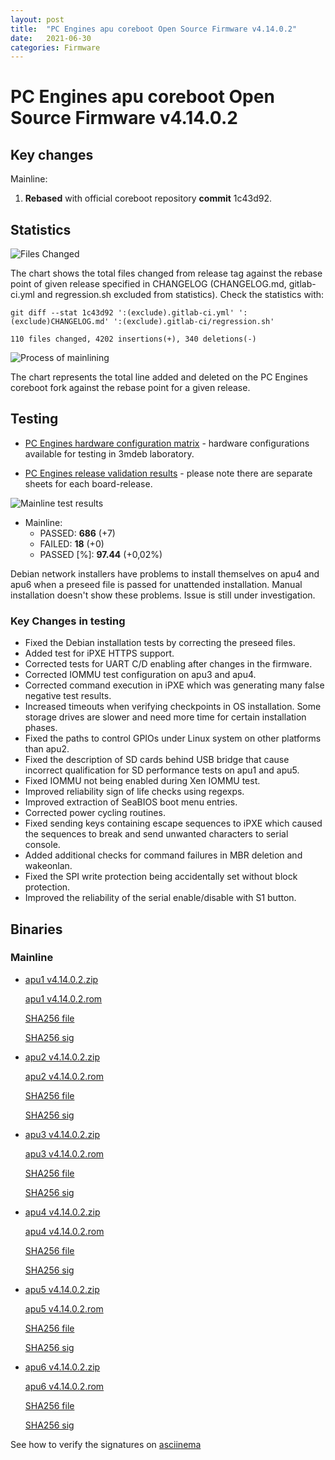 ```yaml
---
layout: post
title:  "PC Engines apu coreboot Open Source Firmware v4.14.0.2"
date:   2021-06-30
categories: Firmware
---
```


# PC Engines apu coreboot Open Source Firmware v4.14.0.2

## Key changes

Mainline:

1. **Rebased** with official coreboot repository **commit** 1c43d92.

## Statistics

![Files Changed](https://cloud.3mdeb.com/index.php/s/xw8btMWNSg9cDwj/preview)

The chart shows the total files changed from release tag against the rebase
point of given release specified in CHANGELOG (CHANGELOG.md, gitlab-ci.yml
and regression.sh excluded from statistics). Check the statistics with:

```
git diff --stat 1c43d92 ':(exclude).gitlab-ci.yml' ':(exclude)CHANGELOG.md' ':(exclude).gitlab-ci/regression.sh'
```

`110 files changed, 4202 insertions(+), 340 deletions(-)`

![Process of mainlining](https://cloud.3mdeb.com/index.php/s/DsseDcHxR9XqjNj/preview)

The chart represents the total line added and deleted on the PC Engines
coreboot fork against the rebase point for a given release.

## Testing

* [PC Engines hardware configuration matrix](https://cloud.3mdeb.com/index.php/s/oWDDFxNDZBtJDQP/preview) -
  hardware configurations available for testing in 3mdeb laboratory.

* [PC Engines release validation results](https://docs.google.com/spreadsheets/d/1_uRhVo9eYeZONnelymonYp444zYHT_Q_qmJEJ8_XqJc/edit#gid=0) -
  please note there are separate sheets for each board-release.

![Mainline test results](https://cloud.3mdeb.com/index.php/s/KJE4bWzQBok47rP/preview)

* Mainline:
  * PASSED: **686** (+7)
  * FAILED: **18** (+0)
  * PASSED [%]: **97.44** (+0,02%)

Debian network installers have problems to install themselves on apu4 and apu6
when a preseed file is passed for unattended installation. Manual installation
doesn't show these problems. Issue is still under investigation.

### Key Changes in testing

* Fixed the Debian installation tests by correcting the preseed files.
* Added test for iPXE HTTPS support.
* Corrected tests for UART C/D enabling after changes in the firmware.
* Corrected IOMMU test configuration on apu3 and apu4.
* Corrected command execution in iPXE which was generating many false negative
  test results.
* Increased timeouts when verifying checkpoints in OS installation. Some
  storage drives are slower and need more time for certain installation phases.
* Fixed the paths to control GPIOs under Linux system on other platforms than
  apu2.
* Fixed the description of SD cards behind USB bridge that cause incorrect
  qualification for SD performance tests on apu1 and apu5.
* Fixed IOMMU not being enabled during Xen IOMMU test.
* Improved reliability sign of life checks using regexps.
* Improved extraction of SeaBIOS boot menu entries.
* Corrected power cycling routines.
* Fixed sending keys containing escape sequences to iPXE which caused the
  sequences to break and send unwanted characters to serial console.
* Added additional checks for command failures in MBR deletion and wakeonlan.
* Fixed the SPI write protection being accidentally set without block
  protection.
* Improved the reliability of the serial enable/disable with S1 button.

## Binaries

### Mainline

* [apu1 v4.14.0.2.zip](https://3mdeb.com/open-source-firmware/pcengines/apu1/apu1_v4.14.0.2.zip)

  [apu1 v4.14.0.2.rom](https://3mdeb.com/open-source-firmware/pcengines/apu1/apu1_v4.14.0.2.rom)

  [SHA256 file](https://3mdeb.com/open-source-firmware/pcengines/apu1/apu1_v4.14.0.2.SHA256)

  [SHA256 sig](https://3mdeb.com/open-source-firmware/pcengines/apu1/apu1_v4.14.0.2.SHA256.sig)

* [apu2 v4.14.0.2.zip](https://3mdeb.com/open-source-firmware/pcengines/apu2/apu2_v4.14.0.2.zip)

  [apu2 v4.14.0.2.rom](https://3mdeb.com/open-source-firmware/pcengines/apu2/apu2_v4.14.0.2.rom)

  [SHA256 file](https://3mdeb.com/open-source-firmware/pcengines/apu2/apu2_v4.14.0.2.SHA256)

  [SHA256 sig](https://3mdeb.com/open-source-firmware/pcengines/apu2/apu2_v4.14.0.2.SHA256.sig)

* [apu3 v4.14.0.2.zip](https://3mdeb.com/open-source-firmware/pcengines/apu3/apu3_v4.14.0.2.zip)

  [apu3 v4.14.0.2.rom](https://3mdeb.com/open-source-firmware/pcengines/apu3/apu3_v4.14.0.2.rom)

  [SHA256 file](https://3mdeb.com/open-source-firmware/pcengines/apu3/apu3_v4.14.0.2.SHA256)

  [SHA256 sig](https://3mdeb.com/open-source-firmware/pcengines/apu3/apu3_v4.14.0.2.SHA256.sig)

* [apu4 v4.14.0.2.zip](https://3mdeb.com/open-source-firmware/pcengines/apu4/apu4_v4.14.0.2.zip)

  [apu4 v4.14.0.2.rom](https://3mdeb.com/open-source-firmware/pcengines/apu4/apu4_v4.14.0.2.rom)

  [SHA256 file](https://3mdeb.com/open-source-firmware/pcengines/apu4/apu4_v4.14.0.2.SHA256)

  [SHA256 sig](https://3mdeb.com/open-source-firmware/pcengines/apu4/apu4_v4.14.0.2.SHA256.sig)

* [apu5 v4.14.0.2.zip](https://3mdeb.com/open-source-firmware/pcengines/apu5/apu5_v4.14.0.2.zip)

  [apu5 v4.14.0.2.rom](https://3mdeb.com/open-source-firmware/pcengines/apu5/apu5_v4.14.0.2.rom)

  [SHA256 file](https://3mdeb.com/open-source-firmware/pcengines/apu5/apu5_v4.14.0.2.SHA256)

  [SHA256 sig](https://3mdeb.com/open-source-firmware/pcengines/apu5/apu5_v4.14.0.2.SHA256.sig)

* [apu6 v4.14.0.2.zip](https://3mdeb.com/open-source-firmware/pcengines/apu6/apu6_v4.14.0.2.zip)

  [apu6 v4.14.0.2.rom](https://3mdeb.com/open-source-firmware/pcengines/apu6/apu6_v4.14.0.2.rom)

  [SHA256 file](https://3mdeb.com/open-source-firmware/pcengines/apu6/apu6_v4.14.0.2.SHA256)

  [SHA256 sig](https://3mdeb.com/open-source-firmware/pcengines/apu6/apu6_v4.14.0.2.SHA256.sig)

See how to verify the signatures on [asciinema](https://asciinema.org/a/417462)
